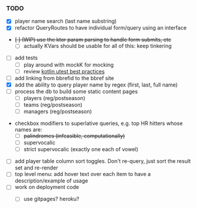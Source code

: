 ### TODO

- [x] player name search (last name substring)
- [x] refactor QueryRoutes to have individual form/query using an interface
- ~~[ ] (WIP) use the ktor param parsing to handle form submits, etc~~
    - [ ] actually KVars should be usable for all of this: keep tinkering
- [ ] add tests
    - [ ] play around with mockK for mocking
    - [ ] review [kotlin utest best practices](https://phauer.com/2018/best-practices-unit-testing-kotlin/#change-the-lifecycle-default-for-every-test-class)
- [ ] add linking from bbrefid to the bbref site
- [x] add the ability to query player name by regex (first, last, full name)
- [ ] process the db to build some static content pages
    - [ ] players (reg/postseason)
    - [ ] teams (reg/postseason)
    - [ ] managers (reg/postseason)
- checkbox modifiers to superlative queries, e.g. top HR hitters whose names are:
    - [ ] ~~palindromes (infeasible, computationally)~~
    - [ ] supervocalic
    - [ ] strict supervocalic (exactly one each of vowel)
- [ ] add player table column sort toggles. Don't re-query, just sort the result set and re-render
- [ ] top level menu: add hover text over each item to have a description/example of usage
- [ ] work on deployment code
    - [ ] use gitpages? heroku?
    